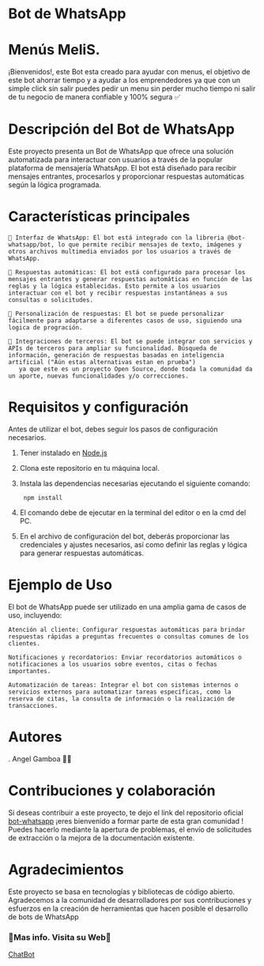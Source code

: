 <h1>Bot de WhatsApp</h1>
<h1>Menús MeliS.</h1>
¡Bienvenidos!, este Bot esta creado para ayudar con menus, el objetivo de este bot ahorrar tiempo y a ayudar a los emprendedores ya que con un simple click sin salir puedes pedir un menu sin perder 
mucho tiempo ni salir de tu negocio de manera confiable y 100% segura ✅

<h1>Descripción del Bot de WhatsApp</h1>
Este proyecto presenta un Bot de WhatsApp que ofrece una solución automatizada para interactuar con usuarios a través de la popular plataforma de mensajería WhatsApp. El bot está diseñado para recibir mensajes entrantes, procesarlos y proporcionar respuestas automáticas según la lógica programada.
<h1>Características principales</h1>

	
	🤖 Interfaz de WhatsApp: El bot está integrado con la libreria @bot-whatsapp/bot, lo que permite recibir mensajes de texto, imágenes y otros archivos multimedia enviados por los usuarios a través de WhatsApp.
  	
	🤖 Respuestas automáticas: El bot está configurado para procesar los mensajes entrantes y generar respuestas automáticas en función de las reglas y la lógica establecidas. Esto permite a los usuarios interactuar con el bot y recibir respuestas instantáneas a sus consultas o solicitudes.
   
    🤖 Personalización de respuestas: El bot se puede personalizar fácilmente para adaptarse a diferentes casos de uso, siguiendo una logica de progración.
  	
	🤖 Integraciones de terceros: El bot se puede integrar con servicios y APIs de terceros para ampliar su funcionalidad. Búsqueda de información, generación de respuestas basadas en inteligencia artificial ("Aún estas alternativas estan en prueba") 
	   ya que este es un proyecto Open Source, donde toda la comunidad da un aporte, nuevas funcionalidades y/o correcciones. 
	
<h1>Requisitos y configuración</h1>

Antes de utilizar el bot, debes seguir los pasos de configuración necesarios. 

1. Tener instalado en [Node.js](https://nodejs.org/es)
2. Clona este repositorio en tu máquina local.
3. Instala las dependencias necesarias ejecutando el siguiente comando:

   		npm install
4. El comando debe de ejecutar en la terminal del editor o en la cmd del PC.
5. En el archivo de configuración del bot, deberás proporcionar las credenciales y ajustes necesarios, así como definir las reglas y lógica para generar respuestas automáticas.

<h1>Ejemplo de Uso</h1>
El bot de WhatsApp puede ser utilizado en una amplia gama de casos de uso, incluyendo:

    Atención al cliente: Configurar respuestas automáticas para brindar respuestas rápidas a preguntas frecuentes o consultas comunes de los clientes.

    Notificaciones y recordatorios: Enviar recordatorios automáticos o notificaciones a los usuarios sobre eventos, citas o fechas importantes.

    Automatización de tareas: Integrar el bot con sistemas internos o servicios externos para automatizar tareas específicas, como la reserva de citas, la consulta de información o la realización de transacciones.

<h1>Autores</h1>

  . Angel Gamboa 👨‍🎓
 
<h1>Contribuciones y colaboración</h1>

Si deseas contribuir a este proyecto, te dejo el link del repositorio oficial [ bot-whatsapp](https://github.com/codigoencasa/bot-whatsapp) ¡eres bienvenido a formar parte de esta gran comunidad ! Puedes hacerlo mediante la apertura de problemas, el envío de solicitudes de extracción o la mejora de la documentación existente.

<h1>Agradecimientos</h1>
Este proyecto se basa en tecnologías y bibliotecas de código abierto. Agradecemos a la comunidad de desarrolladores por sus contribuciones y esfuerzos en la creación de herramientas que hacen posible el desarrollo de bots de WhatsApp


<h3>🌟Mas info. Visita su Web🌟</h3>
 
[ChatBot](https://bot-whatsapp.netlify.app/)



 
